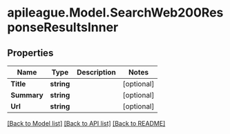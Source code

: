 # apileague.Model.SearchWeb200ResponseResultsInner

## Properties

Name | Type | Description | Notes
------------ | ------------- | ------------- | -------------
**Title** | **string** |  | [optional] 
**Summary** | **string** |  | [optional] 
**Url** | **string** |  | [optional] 

[[Back to Model list]](../README.md#documentation-for-models) [[Back to API list]](../README.md#documentation-for-api-endpoints) [[Back to README]](../README.md)


